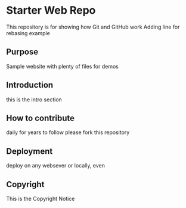 # Starter Web Repo

This repository is for showing how Git and GitHub work
Adding line for rebasing example

## Purpose

Sample website with plenty of files for demos

## Introduction

this is the intro section

## How to contribute

daily for years to follow
please fork this repository

## Deployment

deploy on any websever or locally, even

## Copyright

This is the Copyright Notice